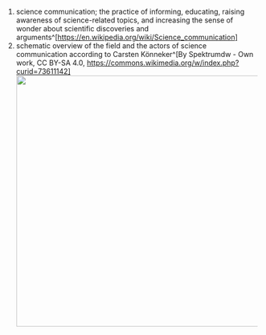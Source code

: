 1. science communication; the practice of informing, educating, raising awareness of science-related topics, and increasing the sense of wonder about scientific discoveries and arguments^[https://en.wikipedia.org/wiki/Science_communication]
2. schematic overview of the field and the actors of science communication according to Carsten Könneker^[By Spektrumdw - Own work, CC BY-SA 4.0, https://commons.wikimedia.org/w/index.php?curid=73611142]
	<img src="https://upload.wikimedia.org/wikipedia/commons/6/6a/Science_Communication_%E2%80%93_schematic_overview.png" width="500" />